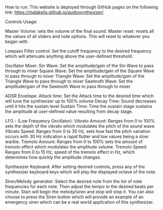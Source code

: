 How to run:
This website is deployed through GitHub pages on the following link: https://malakelis.github.io/audiosynthesizer/


Controls Usage:

Master Volume: sets the volume of the final sound.
Master reset: resets all the values of all sliders and note options. This will reset to whatever you began with.

Lowpass Filter control: 
Set the cutoff frequency to the desired frequency which will attenuate anything above the user-defined threshold.

Oscillator Mixer:
Sin Wave: Set the amplitude/gain of the Sin Wave to pass through to mixer
Square Wave: Set the amplitude/gain of the Square Wave to pass through to mixer
Triangle Wave: Set the amplitude/gain of the Triangle Wave to pass through to mixer
Sawtooth Wave: Set the amplitude/gain of the Sawtooth Wave to pass through to mixer

ADSR Envelope:
Attack time: Set the Attack time to the desired time which will tune the synthesizer up to 100% volume
Decay Time: Sound decreases until it hits the sustain level
Sustain Time: Time the sustain stage sustains the amplitude at user-defined value resulting from decay stage.

LFO - (Low Frequency Oscillator):
Vibrato Amount: Ranges from 0 to 100% sets the depth of the vibrato which modulates the pitch of the sound wave.
Vibrato Speed: Ranges from 0 to 30 Hz, sets how fast the pitch variation occurs with 30 Hz indication a rapid flutter and low values being a slow warble.
Tremolo Amount: Ranges from 0 to 100% sets the amount of tremolo effect which modulates the amplitude volume.
Tremolo Speed: Ranges from 0 to 15 Hz, speed of the tremolo effect in Hz, which determines how quickly the amplitude changes.

Synthesizer Keyboard:
After setting desired controls, press any of the synthesizer keyboard keys which will play the displayed octave of the note.

Siren/Melody generator:
Select the desired note from the list of note frequencies for each note.
Then adjust the tempo to the desired beats per minute.
Start will begin the melody/siren and stop will stop it.
You can also choose to press the Siren button which will provide an example of an emergency siren which can be a real world application of this synthesizer.